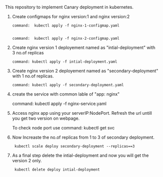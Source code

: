 This repository to implement Canary deployment in kubernetes. 

1. Create configmaps for nginx version:1 and nginx version:2

       command:  kubectl apply -f nginx-1-configmap.yaml
     
     
       command:  kubectl apply -f nginx-2-configmap.yaml

2. Create nginx version 1 deployement named as "intial-deployment" with 3 no.of replicas

       command: kubectl apply -f intial-deployment.yaml 

3. Create nginx version 2 deployement named as "secondary-deployment" with 1 no.of replicas.

       command: kubectl apply -f secondary-deployment.yaml

4. create the service with common lable of "app: nginx"

      command: kubectl apply -f nginx-service.yaml

5. Access nginx app using your serverIP:NodePort. Refresh the url untill you get two version on webpage.

    To check node port use   command: kubectl get svc

6. Now Increaste the no.of replicas from 1 to 3 of secondary deployment.

        kubectl scale deploy secondary-deployment --replicas==3

6. As a final step delete the intial-deployment and now you will get the version 2 only.

        kubectl delete deploy intial-deployment
